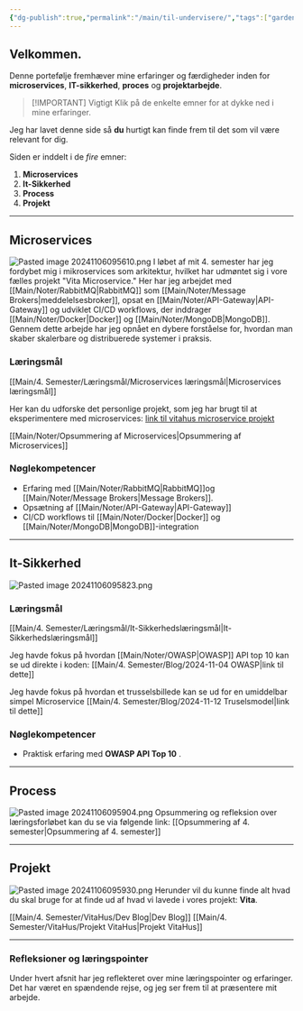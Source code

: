 ```yaml
---
{"dg-publish":true,"permalink":"/main/til-undervisere/","tags":["gardenEntry"],"created":"2024-11-06T08:03:50.650+01:00"}
---
```


## Velkommen.
Denne portefølje fremhæver mine erfaringer og færdigheder inden for **microservices**, **IT-sikkerhed**, **proces** og **projektarbejde**.

> [!IMPORTANT] Vigtigt
> Klik på de enkelte emner for at dykke ned i mine erfaringer.

Jeg har lavet denne side så **du** hurtigt kan finde frem til det som vil være relevant for dig.

Siden er inddelt i de *fire* emner:
1. **Microservices**
2. **It-Sikkerhed**
3. **Process**
4. **Projekt**

---
## Microservices
![Pasted image 20241106095610.png](/img/user/Pasted%20image%2020241106095610.png)
I løbet af mit 4. semester har jeg fordybet mig i mikroservices som arkitektur, hvilket har udmøntet sig i vore fælles projekt "Vita Microservice." Her har jeg arbejdet med [[Main/Noter/RabbitMQ\|RabbitMQ]] som [[Main/Noter/Message Brokers\|meddelelsesbroker]], opsat en [[Main/Noter/API-Gateway\|API-Gateway]] og udviklet CI/CD workflows, der inddrager [[Main/Noter/Docker\|Docker]] og [[Main/Noter/MongoDB\|MongoDB]]. Gennem dette arbejde har jeg opnået en dybere forståelse for, hvordan man skaber skalerbare og distribuerede systemer i praksis.

### Læringsmål
[[Main/4. Semester/Læringsmål/Microservices læringsmål\|Microservices læringsmål]]

Her kan du udforske det personlige projekt, som jeg har brugt til at eksperimentere med microservices:
[link til vitahus microservice projekt](https://github.com/Abarbesgaard/Vita_Microservice)

[[Main/Noter/Opsummering af Microservices\|Opsummering af Microservices]]
### Nøglekompetencer 
- Erfaring med [[Main/Noter/RabbitMQ\|RabbitMQ]]og [[Main/Noter/Message Brokers\|Message Brokers]].
- Opsætning af [[Main/Noter/API-Gateway\|API-Gateway]]
- CI/CD workflows til [[Main/Noter/Docker\|Docker]] og [[Main/Noter/MongoDB\|MongoDB]]-integration

---
## It-Sikkerhed
![Pasted image 20241106095823.png](/img/user/Pasted%20image%2020241106095823.png)
### Læringsmål
[[Main/4. Semester/Læringsmål/It-Sikkerhedslæringsmål\|It-Sikkerhedslæringsmål]]

Jeg havde fokus på hvordan [[Main/Noter/OWASP\|OWASP]] API top 10 kan se ud direkte i koden:
[[Main/4. Semester/Blog/2024-11-04 OWASP\|link til dette]]

Jeg havde fokus på hvordan et trusselsbillede kan se ud for en umiddelbar simpel Microservice
[[Main/4. Semester/Blog/2024-11-12 Truselsmodel\|link til dette]]

### Nøglekompetencer 
- Praktisk erfaring med **OWASP API Top 10** .

---
## Process
![Pasted image 20241106095904.png](/img/user/Pasted%20image%2020241106095904.png)
Opsummering og refleksion over læringsforløbet kan du se via følgende link:
[[Opsummering af 4. semester\|Opsummering af 4. semester]]

---
## Projekt
![Pasted image 20241106095930.png](/img/user/Pasted%20image%2020241106095930.png)
Herunder vil du kunne finde alt hvad du skal bruge for at finde ud af hvad vi lavede i vores  projekt: **Vita**.

[[Main/4. Semester/VitaHus/Dev Blog\|Dev Blog]]
[[Main/4. Semester/VitaHus/Projekt VitaHus\|Projekt VitaHus]]

---
### Refleksioner og læringspointer 
Under hvert afsnit har jeg reflekteret over mine læringspointer og erfaringer. Det har været en spændende rejse, og jeg ser frem til at præsentere mit arbejde.